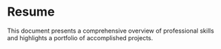 # Resume
This document presents a comprehensive overview of professional skills and highlights a portfolio of accomplished projects.

